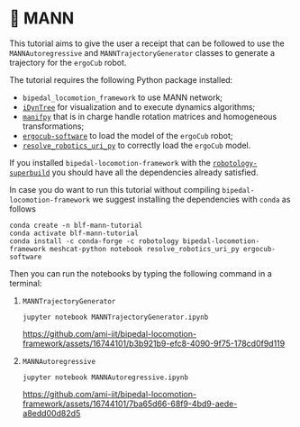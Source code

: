 # 🤖 MANN

This tutorial aims to give the user a receipt that can be followed to use the `MANNAutoregressive` and `MANNTrajectoryGenerator` classes to generate a trajectory for the `ergoCub` robot.

The tutorial requires the following Python package installed:
- `bipedal_locomotion_framework` to use MANN network;
- [`iDynTree`](https://github.com/robotology/idyntree) for visualization and to execute dynamics algorithms;
- [`manifpy`](https://github.com/artivis/manif) that is in charge handle rotation matrices and homogeneous transformations;
- [`ergocub-software`](https://github.com/icub-tech-iit/ergocub-software) to load the model of the `ergoCub` robot;
- [`resolve_robotics_uri_py`](https://github.com/ami-iit/resolve-robotics-uri-py) to correctly load the `ergoCub` model.

If you installed `bipedal-locomotion-framework` with the [`robotology-superbuild`](https://github.com/robotology/robotology-superbuild) you should have all the dependencies already satisfied.

In case you do want to run this tutorial without compiling `bipedal-locomotion-framework` we suggest installing the dependencies with `conda` as follows
```console
conda create -n blf-mann-tutorial
conda activate blf-mann-tutorial
conda install -c conda-forge -c robotology bipedal-locomotion-framework meshcat-python notebook resolve_robotics_uri_py ergocub-software
```

Then you can run the notebooks by typing the following command in a terminal:
1. `MANNTrajectoryGenerator`
    ```console
    jupyter notebook MANNTrajectoryGenerator.ipynb
    ```

    https://github.com/ami-iit/bipedal-locomotion-framework/assets/16744101/b3b921b9-efc8-4090-9f75-178cd0f9d119

2. `MANNAutoregressive`
    ```console
    jupyter notebook MANNAutoregressive.ipynb
    ```

    https://github.com/ami-iit/bipedal-locomotion-framework/assets/16744101/7ba65d66-68f9-4bd9-aede-a8edd00d82d5
